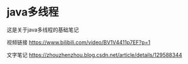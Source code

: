 # java多线程


这是关于java多线程的基础笔记

视频链接
https://www.bilibili.com/video/BV1V4411p7EF?p=1

文字笔记
https://zhouzhenzhou.blog.csdn.net/article/details/129588344
